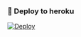 ### 🚀 Deploy to heroku
[![Deploy](https://www.herokucdn.com/deploy/button.svg)](https://heroku.com/deploy?template=https://github.com/Kenan20222/LacosteMusic1)
